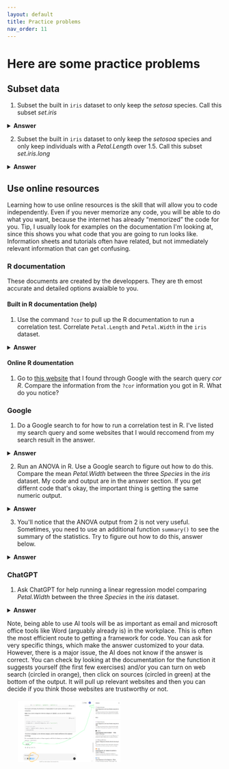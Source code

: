 ```yaml
---
layout: default
title: Practice problems
nav_order: 11
---
```

# Here are some practice problems 

## Subset data
1. Subset the built in `iris` dataset to only keep the *setosa* species. Call this subset *set.iris*
<details><summary><strong> Answer </strong></summary>
set.iris = subset(iris, iris$Species=="setosa")
</details>

2. Subset the built in `iris` dataset to only keep the *setosoa* species and only keep individuals with a *Petal.Length* over 1.5. Call this subset *set.iris.long*
<details><summary><strong> Answer </strong></summary>
set.iris.long = subset(iris, iris$Species=="setosa" & iris$Petal.Length>1.5)
</details>

## Use online resources
Learning how to use online resources is the skill that will allow you to code independently. Even if you never memorize any code, you will be able to do what you want, because the internet has already “memorized” the code for you. 
Tip, I usually look for examples on the documentation I'm looking at, since this shows you what code that you are going to run looks like. Information sheets and tutorials often have related, but not immediately relevant information that can get confusing. 
### R documentation
These documents are created by the developpers. They are th emost accurate and detailed options avaialble to you. 
#### Built in R documentation (help)
1. Use the command `?cor` to pull up the R documentation to run a correlation test. Correlate `Petal.Length` and `Petal.Width` in the `iris` dataset.
<details><summary><strong> Answer </strong></summary>
cor(iris$Petal.Length, iris$Petal.Width)
</details>

#### Online R doumentation
1. Go to <a href="https://www.rdocumentation.org/packages/stats/versions/3.6.2/topics/cor" target="_blank">this website</a> that I found through Google with the search query *cor R*. Compare the information from the `?cor` information you got in R. What do you notice?

### Google
1. Do a Google search to for how to run a correlation test in R. I've listed my search query and some websites that I would reccomend from my search result in the answer.
<details><summary><strong> Answer </strong></summary>
<p>run correlation test in R</p>
<p>STHDA https://www.sthda.com/english/wiki/correlation-test-between-two-variables-in-r </p>
<p>Data Camp https://www.datacamp.com/doc/r/correlations</p>
<p>There are other websites that have good information as well, especially for more niche analyses, but STHDA and Data Camp are generally reliable. </p>
</details>

2. Run an ANOVA in R. Use a Google search to figure out how to do this. Compare the mean *Petal.Width* between the three *Species* in the *iris* dataset. My code and output are in the answer section. If you get differnt code that's okay, the important thing is getting the same numeric output. 
<details><summary><strong> Answer </strong></summary>
aov(Petal.Width~Species, data=iris)

<div style="margin-left: 5%; margin-top: 20px; margin-bottom: 40px">
<img src="images/ANOVA_output.png" alt="ANOVA output" width="50%"/>
</div>
</details>

3. You'll notice that the ANOVA output from 2 is not very useful. Sometimes, you need to use an additional function `summary()` to see the summary of the statistics. Try to figure out how to do this, answer below.
<details><summary><strong> Answer </strong></summary>
<p>a1=aov(Petal.Width~Species, data=iris)</p>
<p>summary(a1)</p>
</details>
   
### ChatGPT
1. Ask ChatGPT for help running a linear regression model comparing *Petal.Width* between the three *Species* in the *iris* dataset. 
<details><summary><strong> Answer </strong></summary>
<div style="margin-left: 5%; margin-top: 20px; margin-bottom: 40px">
<img src="images/chat.png" alt="ChatGPT answer" width="50%"/>
</div>
</details>

Note, being able to use AI tools will be as important as email and microsoft office tools like Word (arguably already is) in the workplace. This is often the most efficient route to getting a framework for code. You can ask for very specific things, which make the answer customized to your data. However, there is a major issue, the AI does not know if the answer is correct. You can check by looking at the documentation for the function it suggests yourself (the first few exercises) and/or you can turn on web search (circled in orange), then click on sources (circled in green) at the bottom of the output. It will pull up relevant websites and then you can decide if you think those websites are trustworthy or not. 
<div style="margin-left: 5%; margin-top: 20px; margin-bottom: 40px">
<img src="images/chat_sources.png" alt="ChatGPT answer with web links" width="50%"/>
</div>

